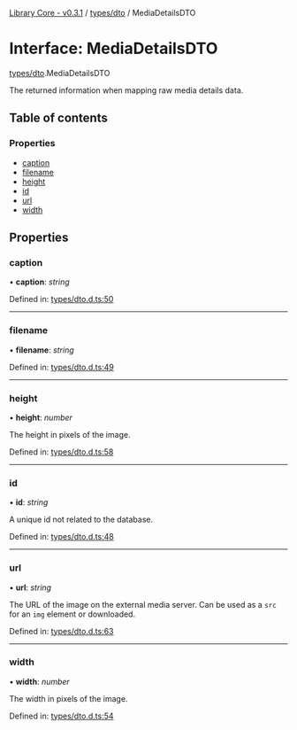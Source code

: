 [Library Core - v0.3.1](../README.md) / [types/dto](../modules/types_dto.md) / MediaDetailsDTO

# Interface: MediaDetailsDTO

[types/dto](../modules/types_dto.md).MediaDetailsDTO

The returned information when mapping raw media details data.

## Table of contents

### Properties

- [caption](types_dto.mediadetailsdto.md#caption)
- [filename](types_dto.mediadetailsdto.md#filename)
- [height](types_dto.mediadetailsdto.md#height)
- [id](types_dto.mediadetailsdto.md#id)
- [url](types_dto.mediadetailsdto.md#url)
- [width](types_dto.mediadetailsdto.md#width)

## Properties

### caption

• **caption**: *string*

Defined in: [types/dto.d.ts:50](https://github.com/BenShelton/library-api/blob/master/packages/core/types/dto.d.ts#L50)

___

### filename

• **filename**: *string*

Defined in: [types/dto.d.ts:49](https://github.com/BenShelton/library-api/blob/master/packages/core/types/dto.d.ts#L49)

___

### height

• **height**: *number*

The height in pixels of the image.

Defined in: [types/dto.d.ts:58](https://github.com/BenShelton/library-api/blob/master/packages/core/types/dto.d.ts#L58)

___

### id

• **id**: *string*

A unique id not related to the database.

Defined in: [types/dto.d.ts:48](https://github.com/BenShelton/library-api/blob/master/packages/core/types/dto.d.ts#L48)

___

### url

• **url**: *string*

The URL of the image on the external media server.
Can be used as a `src` for an `img` element or downloaded.

Defined in: [types/dto.d.ts:63](https://github.com/BenShelton/library-api/blob/master/packages/core/types/dto.d.ts#L63)

___

### width

• **width**: *number*

The width in pixels of the image.

Defined in: [types/dto.d.ts:54](https://github.com/BenShelton/library-api/blob/master/packages/core/types/dto.d.ts#L54)
